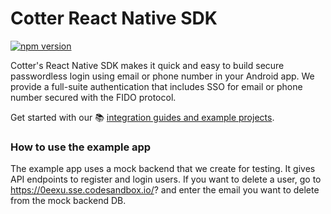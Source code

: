 # Cotter React Native SDK

[![npm version](https://badge.fury.io/js/react-native-cotter.svg)](https://badge.fury.io/js/react-native-cotter)

Cotter's React Native SDK makes it quick and easy to build secure passwordless login using email or phone number in your Android app. We provide a full-suite authentication that includes SSO for email or phone number secured with the FIDO protocol.

Get started with our 📚 [integration guides and example projects](https://docs.cotter.app/verify-email-and-phone-number/react-native-sdk).

### How to use the example app

The example app uses a mock backend that we create for testing. It gives API endpoints to register and login users. If you want to delete a user, go to https://0eexu.sse.codesandbox.io/? and enter the email you want to delete from the mock backend DB.
